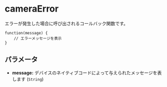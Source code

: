 cameraError
===========

エラーが発生した場合に呼び出されるコールバック関数です。

    function(message) {
        // エラーメッセージを表示
    }

パラメータ
----------

- __message:__ デバイスのネイティブコードによって与えられたメッセージを表します (`String`)
